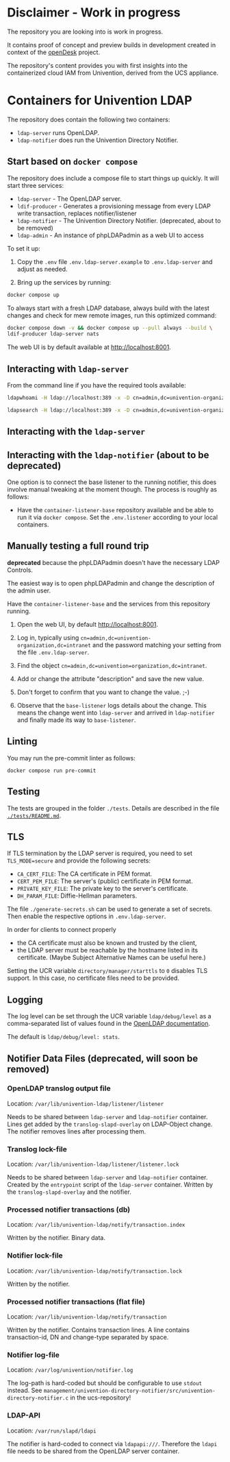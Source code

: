 # Disclaimer - Work in progress

The repository you are looking into is work in progress.

It contains proof of concept and preview builds in development created in context of the [openDesk](https://gitlab.opencode.de/bmi/souveraener_arbeitsplatz/info) project.

The repository's content provides you with first insights into the containerized cloud IAM from Univention, derived from the UCS appliance.

# Containers for Univention LDAP

The repository does contain the following two containers:

- `ldap-server` runs OpenLDAP.
- `ldap-notifier` does run the Univention Directory Notifier.


## Start based on `docker compose`

The repository does include a compose file to start things up quickly. It will
start three services:

- `ldap-server` - The OpenLDAP server.
- `ldif-producer` - Generates a provisioning message from every LDAP write transaction, replaces notifier/listener
- `ldap-notifier` - The Univention Directory Notifier. (deprecated, about to be removed)
- `ldap-admin` - An instance of phpLDAPadmin as a web UI to access

To set it up:

1. Copy the `.env` file `.env.ldap-server.example` to `.env.ldap-server` and adjust
   as needed.

2. Bring up the services by running:

```sh
docker compose up
```

To always start with a fresh LDAP database,
always build with the latest changes
and check for mew remote images, run this optimized command:

```sh
docker compose down -v && docker compose up --pull always --build \
ldif-producer ldap-server nats
```

The web UI is by default available at <http://localhost:8001>.

## Interacting with `ldap-server`


From the command line if you have the required tools available:

```sh
ldapwhoami -H ldap://localhost:389 -x -D cn=admin,dc=univention-organization,dc=intranet -w univention

ldapsearch -H ldap://localhost:389 -x -D cn=admin,dc=univention-organization,dc=intranet -w univention -b dc=univention-organization,dc=intranet
```

## Interacting with the `ldap-server`

## Interacting with the `ldap-notifier` (about to be deprecated)

One option is to connect the base listener to the running notifier, this does
involve manual tweaking at the moment though. The process is roughly as follows:

- Have the `container-listener-base` repository available and be able to run it
  via `docker compose`. Set the `.env.listener` according to your local
  containers.

## Manually testing a full round trip

**deprecated** because the phpLDAPadmin doesn't have the necessary LDAP Controls.

The easiest way is to open phpLDAPadmin and change the description of the admin
user.

Have the `container-listener-base` and the services from this repository running.


1. Open the web UI, by default <http://localhost:8001>.

2. Log in, typically using `cn=admin,dc=univention-organization,dc=intranet` and
   the password matching your setting from the file `.env.ldap-server`.

3. Find the object `cn=admin,dc=univention=organization,dc=intranet`.

4. Add or change the attribute "description" and save the new value.

5. Don't forget to confirm that you want to change the value. ;-)

6. Observe that the `base-listener` logs details about the change. This means
   the change went into `ldap-server` and arrived in `ldap-notifier` and finally
   made its way to `base-listener`.


## Linting

You may run the pre-commit linter as follows:
```
docker compose run pre-commit
```

## Testing

The tests are grouped in the folder `./tests`. Details are described in the file
[`./tests/README.md`][tests_readme_md].

[tests_readme_md]: ./tests/README.md


## TLS

If TLS termination by the LDAP server is required,
you need to set `TLS_MODE=secure`
and provide the following secrets:
- `CA_CERT_FILE`: The CA certificate in PEM format.
- `CERT_PEM_FILE`: The server's (public) certificate in PEM format.
- `PRIVATE_KEY_FILE`: The private key to the server's certificate.
- `DH_PARAM_FILE`: Diffie-Hellman parameters.

The file `./generate-secrets.sh` can be used to generate a set of secrets.
Then enable the respective options in `.env.ldap-server`.

In order for clients to connect properly
- the CA certificate must also be known and trusted by the client,
- the LDAP server must be reachable by the hostname listed in its certificate.
  (Maybe Subject Alternative Names can be useful here.)

Setting the UCR variable `directory/manager/starttls` to `0` disables TLS support.
In this case, no certificate files need to be provided.

## Logging

The log level can be set through the UCR variable `ldap/debug/level`
as a comma-separated list of values found in the [OpenLDAP documentation](https://www.openldap.org/doc/admin24/runningslapd.html#Command-Line%20Options).

The default is `ldap/debug/level: stats`.

## Notifier Data Files (deprecated, will soon be removed)

### OpenLDAP translog output file

Location: `/var/lib/univention-ldap/listener/listener`

Needs to be shared between `ldap-server` and `ldap-notifier` container.
Lines get added by the `translog-slapd-overlay` on LDAP-Object change.
The notifier removes lines after processing them.

### Translog lock-file

Location: `/var/lib/univention-ldap/listener/listener.lock`

Needs to be shared between `ldap-server` and `ldap-notifier` container.
Created by the `entrypoint` script of the `ldap-server` container.
Written by the `translog-slapd-overlay` and the notifier.

### Processed notifier transactions (db)

Location: `/var/lib/univention-ldap/notify/transaction.index`

Written by the notifier.
Binary data.

### Notifier lock-file

Location: `/var/lib/univention-ldap/notify/transaction.lock`

Written by the notifier.

### Processed notifier transactions (flat file)

Location: `/var/lib/univention-ldap/notify/transaction`

Written by the notifier.
Contains transaction lines.
A line contains transaction-id, DN and change-type separated by space.

### Notifier log-file

Location: `/var/log/univention/notifier.log`

The log-path is hard-coded but should be configurable to use `stdout` instead.
See
`management/univention-directory-notifier/src/univention-directory-notifier.c`
in the ucs-repository!

### LDAP-API

Location: `/var/run/slapd/ldapi`

The notifier is hard-coded to connect via `ldapapi:///`.
Therefore the `ldapi` file needs to be shared from the OpenLDAP server container.
